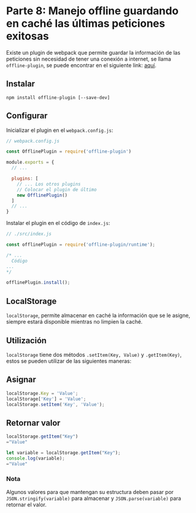 # Parte 8: Manejo offline guardando en caché las últimas peticiones exitosas

Existe un plugin de webpack que permite guardar la información de las peticiones sin necesidad de tener una conexión a internet, se llama `offline-plugin`, se puede encontrar en el siguiente link: [aquí](https://github.com/NekR/offline-plugin).

## **Instalar**

`npm install offline-plugin [--save-dev]`

## **Configurar**

Inicializar el plugin en el `webpack.config.js`:

```js
// webpack.config.js

const OfflinePlugin = require('offline-plugin')

module.exports = {
  // ...

  plugins: [
    // ... Los otros plugins
    // Colocar el plugin de último
    new OfflinePlugin()
  ]
  // ...
}
```

Instalar el plugin en el código de `index.js`:
```js
// ./src/index.js

const offlinePlugin = require('offline-plugin/runtime');

/* ...
  Código
...
*/

offlinePlugin.install();
```

## LocalStorage

`localStorage`, permite almacenar en caché la información que se le asigne, siempre estará disponible mientras no limpien la caché.

## **Utilización**

`localStorage` tiene dos métodos `.setItem(Key, Value)` y `.getItem(Key)`, estos se pueden utilizar de las siguientes maneras:

## Asignar

```js
localStorage.Key = 'Value';
localStorage['Key'] = 'Value';
localStorage.setItem('Key', 'Value');
```

## Retornar valor

```js
localStorage.getItem("Key")
="Value"

let variable = localStorage.getItem("Key");
console.log(variable);
="Value"
```

### Nota

Algunos valores para que mantengan su estructura deben pasar por `JSON.stringify(variable)`
para almacenar y `JSON.parse(variable)` para retornar el valor.
